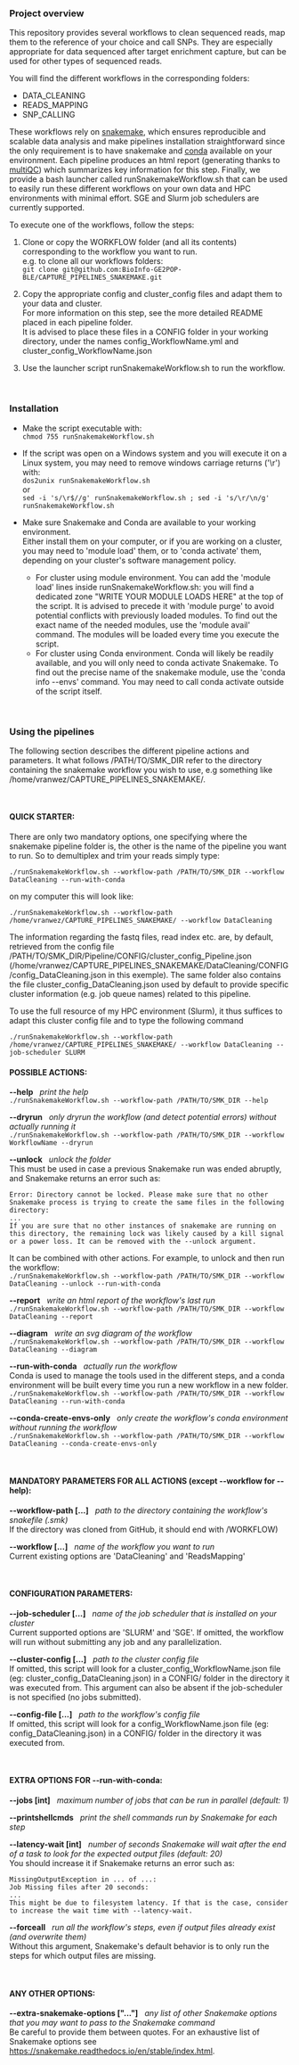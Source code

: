 ### Project overview  
This repository provides several workflows to clean sequenced reads, map them to the reference of your choice and call SNPs. They are especially appropriate for data sequenced after target enrichment capture, but can be used for other types of sequenced reads.

You will find the different workflows in the corresponding folders:
- DATA_CLEANING
- READS_MAPPING
- SNP_CALLING  

These workflows rely on [snakemake](https://snakemake.readthedocs.io/en/stable/), which ensures reproducible and scalable data analysis and make pipelines installation straightforward since the only requirement is to have snakemake and [conda](https://docs.conda.io/en/latest/) available on your environment. Each pipeline produces an html report (generating thanks to [multiQC](https://multiqc.info/)) which summarizes key information for this step. Finally, we provide a bash launcher called runSnakemakeWorkflow.sh that can be used to easily run these different workflows on your own data and HPC environments with minimal effort. SGE and Slurm job schedulers are currently supported.

To execute one of the workflows, follow the steps:  

1) Clone or copy the WORKFLOW folder (and all its contents) corresponding to the workflow you want to run.  
e.g. to clone all our workflows folders:  
```git clone git@github.com:BioInfo-GE2POP-BLE/CAPTURE_PIPELINES_SNAKEMAKE.git```  

2) Copy the appropriate config and cluster_config files and adapt them to your data and cluster.  
For more information on this step, see the more detailed README placed in each pipeline folder.  
It is advised to place these files in a CONFIG folder in your working directory, under the names config_WorkflowName.yml and cluster_config_WorkflowName.json  

3) Use the launcher script runSnakemakeWorkflow.sh to run the workflow.  

&nbsp;
### Installation  
- Make the script executable with:  
```chmod 755 runSnakemakeWorkflow.sh```  

- If the script was open on a Windows system and you will execute it on a Linux system, you may need to remove windows carriage returns ('\r') with:  
```dos2unix runSnakemakeWorkflow.sh```  
or  
```sed -i 's/\r$//g' runSnakemakeWorkflow.sh ; sed -i 's/\r/\n/g' runSnakemakeWorkflow.sh```  

- Make sure Snakemake and Conda are available to your working environment.  
Either install them on your computer, or if you are working on a cluster, you may need to 'module load' them, or to 'conda activate' them, depending on your cluster's software management policy.  
    - For cluster using module environment. You can add the 'module load' lines inside runSnakemakeWorkflow.sh: you will find a dedicated zone "WRITE YOUR MODULE LOADS HERE" at the top of the script. It is advised to precede it with 'module purge' to avoid potential conflicts with previously loaded modules. To find out the exact name of the needed modules, use the 'module avail' command. The modules will be loaded every time you execute the script.  
    - For cluster using Conda environment. Conda will likely be readily available, and you will only need to conda activate Snakemake. To find out the precise name of the snakemake module, use the 'conda info --envs' command. You may need to call conda activate outside of the script itself.  

&nbsp;
### Using the pipelines

The following section describes the different pipeline actions and parameters. It what follows /PATH/TO/SMK_DIR refer to the directory containing the snakemake workflow you wish to use, e.g something like /home/vranwez/CAPTURE_PIPELINES_SNAKEMAKE/.

&nbsp;
#### QUICK STARTER:  
There are only two mandatory options, one specifying where the snakemake pipeline folder is, the other is the name of the pipeline you want to run. So to demultiplex and trim your reads simply type:

```./runSnakemakeWorkflow.sh --workflow-path /PATH/TO/SMK_DIR --workflow DataCleaning --run-with-conda```

on my computer this will look like:

```./runSnakemakeWorkflow.sh --workflow-path /home/vranwez/CAPTURE_PIPELINES_SNAKEMAKE/ --workflow DataCleaning```

The information regarding the fastq files, read index etc. are, by default, retrieved from the config file /PATH/TO/SMK_DIR/Pipeline/CONFIG/cluster_config_Pipeline.json  (/home/vranwez/CAPTURE_PIPELINES_SNAKEMAKE/DataCleaning/CONFIG/config_DataCleaning.json in this exemple). The same folder also contains the file cluster_config_DataCleaning.json used by default to provide specific cluster information (e.g. job queue names) related to this pipeline. 

To use the full resource of my HPC environment (Slurm), it thus suffices to adapt this cluster config file and to type the following command

```./runSnakemakeWorkflow.sh --workflow-path /home/vranwez/CAPTURE_PIPELINES_SNAKEMAKE/ --workflow DataCleaning --job-scheduler SLURM```  


#### POSSIBLE ACTIONS:  

**--help**&nbsp;&nbsp;&nbsp;*print the help*  
```./runSnakemakeWorkflow.sh --workflow-path /PATH/TO/SMK_DIR --help```  

**--dryrun**&nbsp;&nbsp;&nbsp;*only dryrun the workflow (and detect potential errors) without actually running it*  
```./runSnakemakeWorkflow.sh --workflow-path /PATH/TO/SMK_DIR --workflow WorkflowName --dryrun```  

**--unlock**&nbsp;&nbsp;&nbsp;*unlock the folder*  
This must be used in case a previous Snakemake run was ended abruptly, and Snakemake returns an error such as:  

    Error: Directory cannot be locked. Please make sure that no other Snakemake process is trying to create the same files in the following directory:  
    ...  
    If you are sure that no other instances of snakemake are running on this directory, the remaining lock was likely caused by a kill signal or a power loss. It can be removed with the --unlock argument.  

It can be combined with other actions. For example, to unlock and then run the workflow:  
```./runSnakemakeWorkflow.sh --workflow-path /PATH/TO/SMK_DIR --workflow DataCleaning --unlock --run-with-conda```  

**--report**&nbsp;&nbsp;&nbsp;*write an html report of the workflow's last run*  
```./runSnakemakeWorkflow.sh --workflow-path /PATH/TO/SMK_DIR --workflow DataCleaning --report```  

**--diagram**&nbsp;&nbsp;&nbsp;*write an svg diagram of the workflow*  
```./runSnakemakeWorkflow.sh --workflow-path /PATH/TO/SMK_DIR --workflow DataCleaning --diagram```  

**--run-with-conda**&nbsp;&nbsp;&nbsp;*actually run the workflow*  
Conda is used to manage the tools used in the different steps, and a conda environment will be built every time you run a new workflow in a new folder.  
```./runSnakemakeWorkflow.sh --workflow-path /PATH/TO/SMK_DIR --workflow DataCleaning --run-with-conda```  

**--conda-create-envs-only**&nbsp;&nbsp;&nbsp;*only create the workflow's conda environment without running the workflow*  
```./runSnakemakeWorkflow.sh --workflow-path /PATH/TO/SMK_DIR --workflow DataCleaning --conda-create-envs-only```  


&nbsp;
#### MANDATORY PARAMETERS FOR ALL ACTIONS (except --workflow for --help):  
**--workflow-path [...]**&nbsp;&nbsp;&nbsp;*path to the directory containing the workflow's snakefile (.smk)*  
If the directory was cloned from GitHub, it should end with /WORKFLOW)  

**--workflow [...]**&nbsp;&nbsp;&nbsp;*name of the workflow you want to run*  
Current existing options are 'DataCleaning' and 'ReadsMapping'  

&nbsp;
#### CONFIGURATION PARAMETERS:  
**--job-scheduler [...]**&nbsp;&nbsp;&nbsp;*name of the job scheduler that is installed on your cluster*  
Current supported options are 'SLURM' and 'SGE'. If omitted, the workflow will run without submitting any job and any parallelization.  

**--cluster-config [...]**&nbsp;&nbsp;&nbsp;*path to the cluster config file*  
If omitted, this script will look for a cluster_config_WorkflowName.json file (eg: cluster_config_DataCleaning.json) in a CONFIG/ folder in the directory it was executed from. This argument can also be absent if the job-scheduler is not specified (no jobs submitted).  

**--config-file [...]**&nbsp;&nbsp;&nbsp;*path to the workflow's config file*  
If omitted, this script will look for a config_WorkflowName.json file (eg: config_DataCleaning.json) in a CONFIG/ folder in the directory it was executed from.  

&nbsp;
#### EXTRA OPTIONS FOR --run-with-conda:  
**--jobs [int]**&nbsp;&nbsp;&nbsp;*maximum number of jobs that can be run in parallel (default: 1)*  

**--printshellcmds**&nbsp;&nbsp;&nbsp;*print the shell commands run by Snakemake for each step*  

**--latency-wait [int]**&nbsp;&nbsp;&nbsp;*number of seconds Snakemake will wait after the end of a task to look for the expected output files (default: 20)*  
You should increase it if Snakemake returns an error such as:  

    MissingOutputException in ... of ...:  
    Job Missing files after 20 seconds:  
    ...  
    This might be due to filesystem latency. If that is the case, consider to increase the wait time with --latency-wait.
    
**--forceall**&nbsp;&nbsp;&nbsp;*run all the workflow's steps, even if output files already exist (and overwrite them)*  
Without this argument, Snakemake's default behavior is to only run the steps for which output files are missing.  

&nbsp;
#### ANY OTHER OPTIONS:  
**--extra-snakemake-options ["..."]**&nbsp;&nbsp;&nbsp;*any list of other Snakemake options that you may want to pass to the Snakemake command*  
Be careful to provide them between quotes. For an exhaustive list of Snakemake options see https://snakemake.readthedocs.io/en/stable/index.html.  

